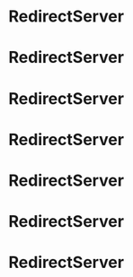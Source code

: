# RedirectServer
# RedirectServer
# RedirectServer
# RedirectServer
# RedirectServer
# RedirectServer
# RedirectServer
